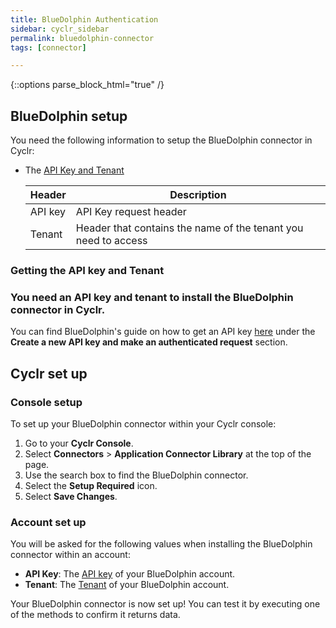 ```yaml
---
title: BlueDolphin Authentication
sidebar: cyclr_sidebar
permalink: bluedolphin-connector
tags: [connector]

---
```

{::options parse_block_html="true" /}
<section class="card py-5 my-5">
<a name="bluedolphin-set-up"></a>

# BlueDolphin setup

You need the following information to setup the BlueDolphin connector in Cyclr:

- The [API Key and Tenant](#getting-the-api-key-and-tenant)

  | Header  | Description                                                  |
  | ------- | ------------------------------------------------------------ |
  | API key | API Key request header                                       |
  | Tenant  | Header that contains the name of the tenant you need to access |

<a name="getting-the-api-key-and-tenant"></a>

### Getting the API key and  Tenant 

### You need an API key and tenant  to install the BlueDolphin connector in Cyclr.

You can find BlueDolphin's guide on how to get an API key [here](https://developers.eu.bluedolphin.app/tutorials/api-keys#UuIQo//) under the **Create a new API key and make an authenticated request** section.

# Cyclr set up 

<a name="console-setup"></a>

### Console setup

To set up your BlueDolphin connector within your Cyclr console:

1. Go to your **Cyclr Console**.
2. Select **Connectors** > **Application Connector Library** at the top of the page.
3. Use the search box to find the BlueDolphin connector.
4. Select the **Setup Required** icon.
5. Select **Save Changes**.

<a name="account-set-up"></a>

### Account set up

You will be asked for the following values when installing the BlueDolphin connector within an account:

- **API Key**: The [API key](#getting-the-api-key-and-secret) of your BlueDolphin account.
- **Tenant**: The [Tenant](#getting-the-api-key-and-tenant) of your BlueDolphin account. 

Your BlueDolphin connector is now set up! You can test it by executing one of the methods to confirm it returns data.

</section>
